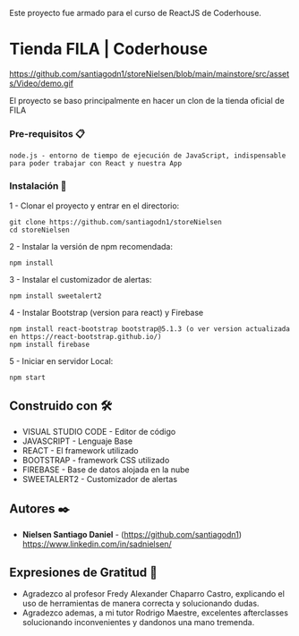 Este proyecto fue armado para el curso de ReactJS de Coderhouse.

# Tienda FILA | Coderhouse

https://github.com/santiagodn1/storeNielsen/blob/main/mainstore/src/assets/Video/demo.gif

El proyecto se baso principalmente en hacer un clon de la tienda oficial de FILA

### Pre-requisitos 📋

```
node.js - entorno de tiempo de ejecución de JavaScript, indispensable para poder trabajar con React y nuestra App
```

### Instalación 🔧

1 - Clonar el proyecto y entrar en el directorio:

```
git clone https://github.com/santiagodn1/storeNielsen
cd storeNielsen
```

2 - Instalar la versión de npm recomendada:

```
npm install
```

3 - Instalar el customizador de alertas:

```
npm install sweetalert2
```

4 - Instalar Bootstrap (version para react) y Firebase

```
npm install react-bootstrap bootstrap@5.1.3 (o ver version actualizada en https://react-bootstrap.github.io/)
npm install firebase
```

5 - Iniciar en servidor Local:

```
npm start
```


## Construido con 🛠️

* VISUAL STUDIO CODE - Editor de código
* JAVASCRIPT - Lenguaje Base
* REACT - El framework utilizado
* BOOTSTRAP - framework CSS utilizado
* FIREBASE - Base de datos alojada en la nube
* SWEETALERT2 - Customizador de alertas


## Autores ✒️


* **Nielsen Santiago Daniel** - (https://github.com/santiagodn1)
https://www.linkedin.com/in/sadnielsen/


## Expresiones de Gratitud 🎁

* Agradezco al profesor Fredy Alexander Chaparro Castro, explicando el uso de herramientas de manera correcta y solucionando dudas.
* Agradezco ademas, a mi tutor Rodrigo Maestre, excelentes afterclasses solucionando inconvenientes y dandonos una mano tremenda.

